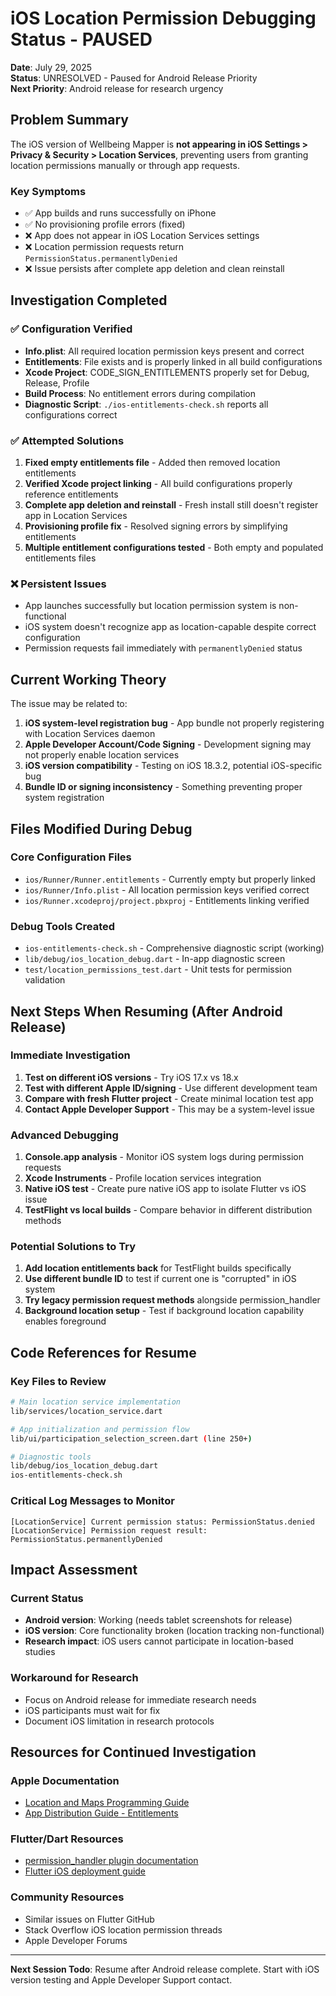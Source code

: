 # iOS Location Permission Debugging Status - PAUSED

**Date**: July 29, 2025  
**Status**: UNRESOLVED - Paused for Android Release Priority  
**Next Priority**: Android release for research urgency  

## Problem Summary

The iOS version of Wellbeing Mapper is **not appearing in iOS Settings > Privacy & Security > Location Services**, preventing users from granting location permissions manually or through app requests.

### Key Symptoms
- ✅ App builds and runs successfully on iPhone
- ✅ No provisioning profile errors (fixed)
- ❌ App does not appear in iOS Location Services settings
- ❌ Location permission requests return `PermissionStatus.permanentlyDenied`
- ❌ Issue persists after complete app deletion and clean reinstall

## Investigation Completed

### ✅ Configuration Verified
- **Info.plist**: All required location permission keys present and correct
- **Entitlements**: File exists and is properly linked in all build configurations
- **Xcode Project**: CODE_SIGN_ENTITLEMENTS properly set for Debug, Release, Profile
- **Build Process**: No entitlement errors during compilation
- **Diagnostic Script**: `./ios-entitlements-check.sh` reports all configurations correct

### ✅ Attempted Solutions
1. **Fixed empty entitlements file** - Added then removed location entitlements
2. **Verified Xcode project linking** - All build configurations properly reference entitlements
3. **Complete app deletion and reinstall** - Fresh install still doesn't register app in Location Services
4. **Provisioning profile fix** - Resolved signing errors by simplifying entitlements
5. **Multiple entitlement configurations tested** - Both empty and populated entitlements files

### ❌ Persistent Issues
- App launches successfully but location permission system is non-functional
- iOS system doesn't recognize app as location-capable despite correct configuration
- Permission requests fail immediately with `permanentlyDenied` status

## Current Working Theory

The issue may be related to:
1. **iOS system-level registration bug** - App bundle not properly registering with Location Services daemon
2. **Apple Developer Account/Code Signing** - Development signing may not properly enable location services
3. **iOS version compatibility** - Testing on iOS 18.3.2, potential iOS-specific bug
4. **Bundle ID or signing inconsistency** - Something preventing proper system registration

## Files Modified During Debug

### Core Configuration Files
- `ios/Runner/Runner.entitlements` - Currently empty but properly linked
- `ios/Runner/Info.plist` - All location permission keys verified correct
- `ios/Runner.xcodeproj/project.pbxproj` - Entitlements linking verified

### Debug Tools Created
- `ios-entitlements-check.sh` - Comprehensive diagnostic script (working)
- `lib/debug/ios_location_debug.dart` - In-app diagnostic screen
- `test/location_permissions_test.dart` - Unit tests for permission validation

## Next Steps When Resuming (After Android Release)

### Immediate Investigation
1. **Test on different iOS versions** - Try iOS 17.x vs 18.x
2. **Test with different Apple ID/signing** - Use different development team
3. **Compare with fresh Flutter project** - Create minimal location test app
4. **Contact Apple Developer Support** - This may be a system-level issue

### Advanced Debugging
1. **Console.app analysis** - Monitor iOS system logs during permission requests
2. **Xcode Instruments** - Profile location services integration
3. **Native iOS test** - Create pure native iOS app to isolate Flutter vs iOS issue
4. **TestFlight vs local builds** - Compare behavior in different distribution methods

### Potential Solutions to Try
1. **Add location entitlements back** for TestFlight builds specifically
2. **Use different bundle ID** to test if current one is "corrupted" in iOS system
3. **Try legacy permission request methods** alongside permission_handler
4. **Background location setup** - Test if background location capability enables foreground

## Code References for Resume

### Key Files to Review
```bash
# Main location service implementation
lib/services/location_service.dart

# App initialization and permission flow  
lib/ui/participation_selection_screen.dart (line 250+)

# Diagnostic tools
lib/debug/ios_location_debug.dart
ios-entitlements-check.sh
```

### Critical Log Messages to Monitor
```
[LocationService] Current permission status: PermissionStatus.denied
[LocationService] Permission request result: PermissionStatus.permanentlyDenied
```

## Impact Assessment

### Current Status
- **Android version**: Working (needs tablet screenshots for release)
- **iOS version**: Core functionality broken (location tracking non-functional)
- **Research impact**: iOS users cannot participate in location-based studies

### Workaround for Research
- Focus on Android release for immediate research needs
- iOS participants must wait for fix
- Document iOS limitation in research protocols

## Resources for Continued Investigation

### Apple Documentation
- [Location and Maps Programming Guide](https://developer.apple.com/documentation/corelocation)
- [App Distribution Guide - Entitlements](https://developer.apple.com/documentation/bundleresources/entitlements)

### Flutter/Dart Resources
- [permission_handler plugin documentation](https://pub.dev/packages/permission_handler)
- [Flutter iOS deployment guide](https://docs.flutter.dev/deployment/ios)

### Community Resources
- Similar issues on Flutter GitHub
- Stack Overflow iOS location permission threads
- Apple Developer Forums

---

**Next Session Todo**: Resume after Android release complete. Start with iOS version testing and Apple Developer Support contact.
